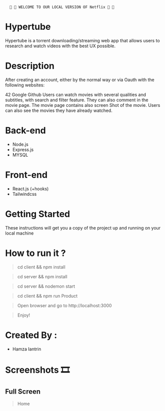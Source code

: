       🍿 🍿 WELCOME TO OUR LOCAL VERSION OF Netflix 🍿 🍿

# Hypertube

Hypertube is a torrent downloading/streaming web app that allows users to research and watch videos with the best UX possible.

# Description

After creating an account, either by the normal way or via Oauth with the following websites:

42
Google
Github
Users can watch movies with several qualities and subtitles, with search and filter feature. They can also comment in the movie page. The movie page contains also screen Shot of the movie. Users can also see the movies they have already watched.

# Back-end

+ Node.js
+ Express.js
+ MYSQL

# Front-end

+ React.js (+hooks)
+ Tailwindcss

# Getting Started

These instructions will get you a copy of the project up and running on your local machine

# How to run it ?

> cd client && npm install

> cd server && npm install

> cd server && nodemon start

> cd client && npm run Product

> Open browser and go to http://localhost:3000

> Enjoy!

# Created By :

+ Hamza Iantrin

# Screenshots 🎞

## Full Screen

> Home

